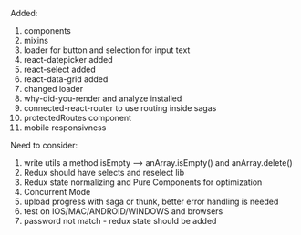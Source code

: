 Added:

1. components
2. mixins
3. loader for button and selection for input text
4. react-datepicker added
5. react-select added
6. react-data-grid added
7. changed loader
8. why-did-you-render and analyze installed
9. connected-react-router to use routing inside sagas
10. protectedRoutes component
11. mobile responsivness

Need to consider:

1. write utils a method isEmpty --> anArray.isEmpty() and anArray.delete()
2. Redux should have selects and reselect lib
3. Redux state normalizing and Pure Components for optimization
4. Concurrent Mode
5. upload progress with saga or thunk, better error handling is needed
6. test on IOS/MAC/ANDROID/WINDOWS and browsers
7. password not match - redux state should be added
